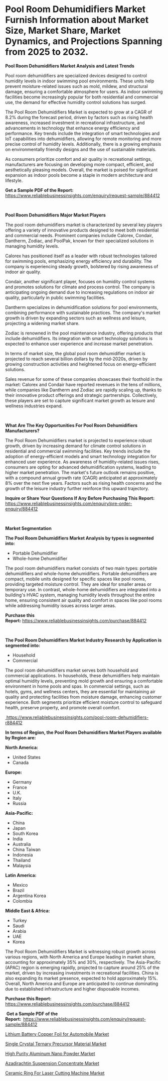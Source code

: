 <p><h1>Pool Room Dehumidifiers Market Furnish Information about Market Size, Market Share, Market Dynamics, and Projections Spanning from 2025 to 2032.</h1></p><p><strong>Pool Room Dehumidifiers Market Analysis and Latest Trends</strong></p>
<p><p>Pool room dehumidifiers are specialized devices designed to control humidity levels in indoor swimming pool environments. These units help prevent moisture-related issues such as mold, mildew, and structural damage, ensuring a comfortable atmosphere for users. As indoor swimming facilities become increasingly popular for both residential and commercial use, the demand for effective humidity control solutions has surged.</p><p>The Pool Room Dehumidifiers Market is expected to grow at a CAGR of 8.2% during the forecast period, driven by factors such as rising health awareness, increased investment in recreational infrastructure, and advancements in technology that enhance energy efficiency and performance. Key trends include the integration of smart technologies and IoT capabilities into dehumidifiers, allowing for remote monitoring and more precise control of humidity levels. Additionally, there is a growing emphasis on environmentally friendly designs and the use of sustainable materials.</p><p>As consumers prioritize comfort and air quality in recreational settings, manufacturers are focusing on developing more compact, efficient, and aesthetically pleasing models. Overall, the market is poised for significant expansion as indoor pools become a staple in modern architecture and lifestyle.</p></p>
<p><strong>Get a Sample PDF of the Report:&nbsp;</strong> <a href="https://www.reliablebusinessinsights.com/enquiry/request-sample/884412?utm_campaign=63&utm_medium=2&utm_source=Github&utm_content=ia&utm_term=06022025&utm_id=pool-room-dehumidifiers">https://www.reliablebusinessinsights.com/enquiry/request-sample/884412</a></p>
<p>&nbsp;</p>
<p><strong>Pool Room Dehumidifiers Major Market Players</strong></p>
<p><p>The pool room dehumidifiers market is characterized by several key players offering a variety of innovative products designed to meet both residential and commercial needs. Prominent companies include Calorex, Condair, Dantherm, Zodiac, and PoolPak, known for their specialized solutions in managing humidity levels.</p><p>Calorex has positioned itself as a leader with robust technologies tailored for swimming pools, emphasizing energy efficiency and durability. The company is experiencing steady growth, bolstered by rising awareness of indoor air quality.</p><p>Condair, another significant player, focuses on humidity control systems and promotes solutions for climate and process control. The company is anticipating ongoing demand due to increasing regulations on indoor air quality, particularly in public swimming facilities.</p><p>Dantherm specializes in dehumidification solutions for pool environments, combining performance with sustainable practices. The company's market growth is driven by expanding sectors such as wellness and leisure, projecting a widening market share.</p><p>Zodiac is renowned in the pool maintenance industry, offering products that include dehumidifiers. Its integration with smart technology solutions is expected to enhance user experience and increase market penetration.</p><p>In terms of market size, the global pool room dehumidifier market is projected to reach several billion dollars by the mid-2020s, driven by growing construction activities and heightened focus on energy-efficient solutions. </p><p>Sales revenue for some of these companies showcases their foothold in the market: Calorex and Condair have reported revenues in the tens of millions, while companies like Dantherm and Zodiac are rapidly scaling up, thanks to their innovative product offerings and strategic partnerships. Collectively, these players are set to capture significant market growth as leisure and wellness industries expand.</p></p>
<p>&nbsp;</p>
<p><strong>What Are The Key Opportunities For Pool Room Dehumidifiers Manufacturers?</strong></p>
<p><p>The Pool Room Dehumidifiers market is projected to experience robust growth, driven by increasing demand for climate control solutions in residential and commercial swimming facilities. Key trends include the adoption of energy-efficient models and smart technology integration for enhanced user experience. As awareness of humidity-related issues rises, consumers are opting for advanced dehumidification systems, leading to higher market penetration. The market's future outlook remains positive, with a compound annual growth rate (CAGR) anticipated at approximately 8% over the next five years. Factors such as rising health concerns and the growth of the leisure industry further reinforce this upward trajectory.</p></p>
<p><strong>Inquire or Share Your Questions If Any Before Purchasing This Report:</strong> <a href="https://www.reliablebusinessinsights.com/enquiry/pre-order-enquiry/884412?utm_campaign=63&utm_medium=2&utm_source=Github&utm_content=ia&utm_term=06022025&utm_id=pool-room-dehumidifiers">https://www.reliablebusinessinsights.com/enquiry/pre-order-enquiry/884412</a></p>
<p>&nbsp;</p>
<p><strong>Market Segmentation</strong></p>
<p><strong>The Pool Room Dehumidifiers Market Analysis by types is segmented into:</strong></p>
<p><ul><li>Portable Dehumidifier</li><li>Whole-home Dehumidifier</li></ul></p>
<p><p>The pool room dehumidifiers market consists of two main types: portable dehumidifiers and whole-home dehumidifiers. Portable dehumidifiers are compact, mobile units designed for specific spaces like pool rooms, providing targeted moisture control. They are ideal for smaller areas or temporary use. In contrast, whole-home dehumidifiers are integrated into a building's HVAC system, managing humidity levels throughout the entire home, ensuring consistent air quality and comfort in spaces like pool rooms while addressing humidity issues across larger areas.</p></p>
<p><strong>Purchase this Report:&nbsp;</strong><a href="https://www.reliablebusinessinsights.com/purchase/884412?utm_campaign=63&utm_medium=2&utm_source=Github&utm_content=ia&utm_term=06022025&utm_id=pool-room-dehumidifiers">https://www.reliablebusinessinsights.com/purchase/884412</a></p>
<p>&nbsp;</p>
<p><strong>The Pool Room Dehumidifiers Market Industry Research by Application is segmented into:</strong></p>
<p><ul><li>Household</li><li>Commercial</li></ul></p>
<p><p>The pool room dehumidifiers market serves both household and commercial applications. In households, these dehumidifiers help maintain optimal humidity levels, preventing mold growth and ensuring a comfortable environment in home pools and spas. In commercial settings, such as hotels, gyms, and wellness centers, they are essential for maintaining air quality and protecting facilities from moisture damage, enhancing customer experience. Both segments prioritize efficient moisture control to safeguard health, preserve property, and promote overall comfort.</p></p>
<p><a href="https://www.reliablebusinessinsights.com/pool-room-dehumidifiers-r884412?utm_campaign=63&utm_medium=2&utm_source=Github&utm_content=ia&utm_term=06022025&utm_id=pool-room-dehumidifiers">&nbsp;https://www.reliablebusinessinsights.com/pool-room-dehumidifiers-r884412</a></p>
<p><strong>In terms of Region, the Pool Room Dehumidifiers Market Players available by Region are:</strong></p>
<p>
    <p> <strong> North America: </strong>
        <ul>
            <li>United States</li>
            <li>Canada</li>
        </ul>
        </p> 
    <p> <strong> Europe: </strong>
        <ul>
            <li>Germany</li>
            <li>France</li>
            <li>U.K.</li>
            <li>Italy</li>
            <li>Russia</li>
        </ul>
        </p> 
    <p> <strong> Asia-Pacific: </strong>
        <ul>
            <li>China</li>
            <li>Japan</li>
            <li>South Korea</li>
            <li>India</li>
            <li>Australia</li>
            <li>China Taiwan</li>
            <li>Indonesia</li>
            <li>Thailand</li>
            <li>Malaysia</li>
        </ul>
        </p> 
    <p> <strong> Latin America: </strong>
        <ul>
            <li>Mexico</li>
            <li>Brazil</li>
            <li>Argentina Korea</li>
            <li>Colombia</li>
        </ul>
        </p> 
    <p> <strong> Middle East & Africa: </strong>
        <ul>
            <li>Turkey</li>
            <li>Saudi</li>
            <li>Arabia</li>
            <li>UAE</li>
            <li>Korea</li>
        </ul>
    </p>
    </p>
<p><p>The Pool Room Dehumidifiers Market is witnessing robust growth across various regions, with North America and Europe leading in market share, accounting for approximately 35% and 30%, respectively. The Asia-Pacific (APAC) region is emerging rapidly, projected to capture around 25% of the market, driven by increasing investments in recreational facilities. China is also expanding its market presence, expected to hold approximately 15%. Overall, North America and Europe are anticipated to continue dominating due to established infrastructure and higher disposable incomes.</p></p>
<p><strong>Purchase this Report: </strong><a href="https://www.reliablebusinessinsights.com/purchase/884412?utm_campaign=63&utm_medium=2&utm_source=Github&utm_content=ia&utm_term=06022025&utm_id=pool-room-dehumidifiers">https://www.reliablebusinessinsights.com/purchase/884412</a></p>
<p>&nbsp;<strong>Get a Sample PDF of the Report:&nbsp;&nbsp;</strong><a href="https://www.reliablebusinessinsights.com/enquiry/request-sample/884412?utm_campaign=63&utm_medium=2&utm_source=Github&utm_content=ia&utm_term=06022025&utm_id=pool-room-dehumidifiers">https://www.reliablebusinessinsights.com/enquiry/request-sample/884412</a></p>
<p><strong></strong></p>
<p><p><a href="https://github.com/ajayanhaizan/Market-Research-Report-List-1/blob/main/lithium-battery-copper-foil-for-automobile-market.md?utm_campaign=63&utm_medium=2&utm_source=Github&utm_content=ia&utm_term=06022025&utm_id=pool-room-dehumidifiers">Lithium Battery Copper Foil for Automobile Market</a></p><p><a href="https://github.com/berbelsagwan/Market-Research-Report-List-1/blob/main/single-crystal-ternary-precursor-material-market.md?utm_campaign=63&utm_medium=2&utm_source=Github&utm_content=ia&utm_term=06022025&utm_id=pool-room-dehumidifiers">Single Crystal Ternary Precursor Material Market</a></p><p><a href="https://github.com/anuellaruska/Market-Research-Report-List-1/blob/main/high-purity-aluminum-nano-powder-market.md?utm_campaign=63&utm_medium=2&utm_source=Github&utm_content=ia&utm_term=06022025&utm_id=pool-room-dehumidifiers">High Purity Aluminum Nano Powder Market</a></p><p><a href="https://github.com/boyermaragaret8392/Market-Research-Report-List-1/blob/main/azadirachtin-suspension-concentrate-market.md?utm_campaign=63&utm_medium=2&utm_source=Github&utm_content=ia&utm_term=06022025&utm_id=pool-room-dehumidifiers">Azadirachtin Suspension Concentrate Market</a></p><p><a href="https://github.com/dailyspunj47/Market-Research-Report-List-1/blob/main/ceramic-ring-for-laser-cutting-machine-market.md?utm_campaign=63&utm_medium=2&utm_source=Github&utm_content=ia&utm_term=06022025&utm_id=pool-room-dehumidifiers">Ceramic Ring For Laser Cutting Machine Market</a></p></p>